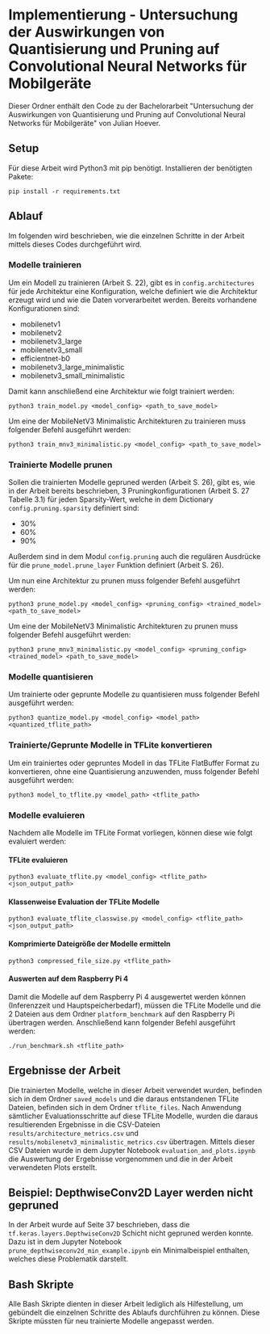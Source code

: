# Implementierung - Untersuchung der Auswirkungen von Quantisierung und Pruning auf Convolutional Neural Networks für Mobilgeräte
Dieser Ordner enthält den Code zu der Bachelorarbeit "Untersuchung der Auswirkungen von Quantisierung und Pruning auf Convolutional Neural Networks für Mobilgeräte" von Julian Hoever.


## Setup
Für diese Arbeit wird Python3 mit pip benötigt. Installieren der benötigten Pakete:
```
pip install -r requirements.txt
```


## Ablauf
Im folgenden wird beschrieben, wie die einzelnen Schritte in der Arbeit mittels dieses Codes durchgeführt wird.


### Modelle trainieren
Um ein Modell zu trainieren (Arbeit S. 22), gibt es in ```config.architectures``` für jede Architektur eine Konfiguration, welche definiert wie die Architektur erzeugt wird und wie die Daten vorverarbeitet werden. Bereits vorhandene Konfigurationen sind:

- mobilenetv1
- mobilenetv2
- mobilenetv3_large
- mobilenetv3_small
- efficientnet-b0
- mobilenetv3_large_minimalistic
- mobilenetv3_small_minimalistic

Damit kann anschließend eine Architektur wie folgt trainiert werden:
```
python3 train_model.py <model_config> <path_to_save_model>
```

Um eine der MobileNetV3 Minimalistic Architekturen zu trainieren muss folgender Befehl ausgeführt werden:

```
python3 train_mnv3_minimalistic.py <model_config> <path_to_save_model>
```


### Trainierte Modelle prunen
Sollen die trainierten Modelle gepruned werden (Arbeit S. 26), gibt es, wie in der Arbeit bereits beschrieben, 3 Pruningkonfigurationen (Arbeit S. 27 Tabelle 3.1) für jeden Sparsity-Wert, welche in dem Dictionary ```config.pruning.sparsity``` definiert sind:

- 30%
- 60%
- 90%

Außerdem sind in dem Modul ```config.pruning``` auch die regulären Ausdrücke für die ```prune_model.prune_layer``` Funktion definiert (Arbeit S. 26).

Um nun eine Architektur zu prunen muss folgender Befehl ausgeführt werden:

```
python3 prune_model.py <model_config> <pruning_config> <trained_model> <path_to_save_model>
```

Um eine der MobileNetV3 Minimalistic Architekturen zu prunen muss folgender Befehl ausgeführt werden:

```
python3 prune_mnv3_minimalistic.py <model_config> <pruning_config> <trained_model> <path_to_save_model>
```


### Modelle quantisieren
Um trainierte oder geprunte Modelle zu quantisieren muss folgender Befehl ausgeführt werden:

```
python3 quantize_model.py <model_config> <model_path> <quantized_tflite_path>
```


### Trainierte/Geprunte Modelle in TFLite konvertieren
Um ein trainiertes oder gepruntes Modell in das TFLite FlatBuffer Format zu konvertieren, ohne eine Quantisierung anzuwenden, muss folgender Befehl ausgeführt werden:
```
python3 model_to_tflite.py <model_path> <tflite_path>
```

### Modelle evaluieren
Nachdem alle Modelle im TFLite Format vorliegen, können diese wie folgt evaluiert werden:

#### TFLite evaluieren
```
python3 evaluate_tflite.py <model_config> <tflite_path> <json_output_path>
```

#### Klassenweise Evaluation der TFLite Modelle
```
python3 evaluate_tflite_classwise.py <model_config> <tflite_path> <json_output_path>
```

#### Komprimierte Dateigröße der Modelle ermitteln
```
python3 compressed_file_size.py <tflite_path>
```

#### Auswerten auf dem Raspberry Pi 4
Damit die Modelle auf dem Raspberry Pi 4 ausgewertet werden können (Inferenzzeit und Hauptspeicherbedarf), müssen die TFLite Modelle und die 2 Dateien aus dem Ordner ```platform_benchmark``` auf den Raspberry Pi übertragen werden. Anschließend kann folgender Befehl ausgeführt werden:

```
./run_benchmark.sh <tflite_path>
```


## Ergebnisse der Arbeit
Die trainierten Modelle, welche in dieser Arbeit verwendet wurden, befinden sich in dem Ordner ```saved_models``` und die daraus entstandenen TFLite Dateien, befinden sich in dem Ordner ```tflite_files```. Nach Anwendung sämtlicher Evaluationsschritte auf diese TFLite Modelle, wurden die daraus resultierenden Ergebnisse in die CSV-Dateien ```results/architecture_metrics.csv``` und ```results/mobilenetv3_minimalistic_metrics.csv``` übertragen. Mittels dieser CSV Dateien wurde in dem Jupyter Notebook ```evaluation_and_plots.ipynb``` die Auswertung der Ergebnisse vorgenommen und die in der Arbeit verwendeten Plots erstellt.


## Beispiel: DepthwiseConv2D Layer werden nicht gepruned
In der Arbeit wurde auf Seite 37 beschrieben, dass die ```tf.keras.layers.DepthwiseConv2D``` Schicht nicht gepruned werden konnte. Dazu ist in dem Jupyter Notebook ```prune_depthwiseconv2d_min_example.ipynb``` ein Minimalbeispiel enthalten, welches diese Problematik darstellt.


## Bash Skripte
Alle Bash Skripte dienten in dieser Arbeit lediglich als Hilfestellung, um gebündelt die einzelnen Schritte des Ablaufs durchführen zu können. Diese Skripte müssten für neu trainierte Modelle angepasst werden.
